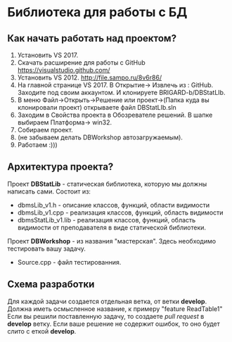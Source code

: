 # Библиотека для работы с БД
## Как начать работать над проектом?
1. Установить  VS 2017.
2. Скачать расширение для работы с GitHub https://visualstudio.github.com/
3. Установить VS 2012. http://file.sampo.ru/8v6r86/
4. На главной странице VS 2017. В Открытие-> Извлечь из : GitHub. Заходите под своим аккаунтом. И клонируете BRIGARD-b/DBStatLIb.
5. В меню Файл->Открыть->Решение или проект->(Папка куда вы клонировали проект) открываете файл DBStatLIb.sln
6. Заходим в Свойства проекта в Обозревателе решений. В шапке выбираем Платформа-> win32.
7. Собираем проект.
8. (не забываем делать DBWorkshop автозагружаемым).
9. Работаем :)))
## Архитектура проекта?

Проект **DBStatLib** - статическая библиотека, которую мы должны написать сами.
Состоит из:
- dbmsLib_v1.h - описание классов, функций, области видимости
- dbmsLib_v1.cpp - реализация классов, функций, область видимости
- dbmsStatLib_v1.lib - реализация классов, функций, область видимости от преподавателя в виде статической библиотеки.

Проект **DBWorkshop** - из названия "мастерская". Здесь необходимо тестировать вашу задачу.
- Source.cpp - файл тестированния.

## Схема разработки

Для каждой задачи создается отдельная ветка, от ветки **develop**. Должна иметь осмысленное название, к примеру "feature ReadTable1"
Если вы решили поставленную задачу, то создаете *pull request* в **develop** ветку. Если ваше решение не содержит ошибок, то оно будет слито с еткой **develop**.

